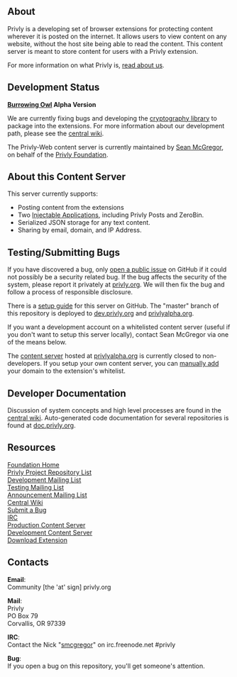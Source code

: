 ## About ##

Privly is a developing set of browser extensions for protecting content wherever it is posted on the internet. It allows users to view content on any website, without the host site being able to read the content. This content server is meant to store content for users with a Privly extension.

For more information on what Privly is, [read about us](https://priv.ly/pages/about).

## Development Status ##

**[Burrowing Owl](https://github.com/privly/privly-organization/wiki/Burrowing) Alpha Version**

We are currently fixing bugs and developing the [cryptography library](https://github.com/privly/privly-library/) to package into the extensions. For more information about our development path, please see the [central wiki](https://github.com/privly/privly-organization/wiki/Version-List).

The Privly-Web content server is currently maintained by [Sean McGregor](https://github.com/smcgregor), on behalf of the [Privly Foundation](http://www.privly.org).

## About this Content Server ##

This server currently supports:

* Posting content from the extensions
* Two [Injectable Applications](https://github.com/privly/privly-organization/wiki/Injectable-Applications), including Privly Posts and ZeroBin.
* Serialized JSON storage for any text content.
* Sharing by email, domain, and IP Address.

## Testing/Submitting Bugs ##

If you have discovered a bug, only [open a public issue](https://github.com/privly/privly-web/issues/new) on GitHub if it could not possibly be a security related bug. If the bug affects the security of the system, please report it privately at [privly.org](http://www.privly.org/content/bug-report). We will then fix the bug and follow a process of responsible disclosure.

There is a [setup guide](https://github.com/privly/privly-web/wiki/Setup-Guide-for-Developers) for this server on GitHub. The "master" branch of this repository is deployed to [dev.privly.org](https://dev.privly.org) and [privlyalpha.org](https://privlyalpha.org).

If you want a development account on a whitelisted content server (useful if you don't want to setup this server locally), contact Sean McGregor via one of the means below.

The [content server](https://github.com/privly/privly-web) hosted at [privlyalpha.org](https://privlyalpha.org) is currently closed to non-developers. If you setup your own content server, you can [manually add](https://github.com/privly/privly-organization/wiki/Manually-Adding-Domains-to-the-Whitelist) your domain to the extension's whitelist.

## Developer Documentation ##

Discussion of system concepts and high level processes are found in the [central wiki](https://github.com/privly/privly-organization/wiki). Auto-generated code documentation for several repositories is found at [doc.privly.org](http://doc.privly.org).

## Resources ##

[Foundation Home](http://www.privly.org)  
[Privly Project Repository List](https://github.com/privly)  
[Development Mailing List](http://groups.google.com/group/privly)  
[Testing Mailing List](http://groups.google.com/group/privly-test)  
[Announcement Mailing List](http://groups.google.com/group/privly-announce)  
[Central Wiki](https://github.com/privly/privly-organization/wiki)  
[Submit a Bug](http://www.privly.org/content/bug-report)  
[IRC](http://www.privly.org/content/irc)  
[Production Content Server](https://privlyalpha.org)  
[Development Content Server](https://dev.privly.org)  
[Download Extension](https://priv.ly/pages/download)  

## Contacts ##

**Email**:  
Community [the 'at' sign] privly.org  

**Mail**:  
Privly  
PO Box 79  
Corvallis, OR 97339 
 
**IRC**:  
Contact the Nick "[smcgregor](https://github.com/smcgregor)" on irc.freenode.net #privly

**Bug**:  
If you open a bug on this repository, you'll get someone's attention.

